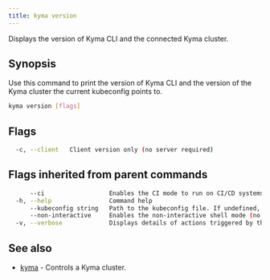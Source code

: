 ```yaml
---
title: kyma version
---
```


Displays the version of Kyma CLI and the connected Kyma cluster.

## Synopsis

Use this command to print the version of Kyma CLI and the version of the Kyma cluster the current kubeconfig points to.


```bash
kyma version [flags]
```

## Flags

```bash
  -c, --client   Client version only (no server required)
```

## Flags inherited from parent commands

```bash
      --ci                  Enables the CI mode to run on CI/CD systems. It avoids any user interaction (such as no dialog prompts) and ensures that logs are formatted properly in log files (such as no spinners for CLI steps).
  -h, --help                Command help
      --kubeconfig string   Path to the kubeconfig file. If undefined, Kyma CLI uses the KUBECONFIG environment variable, or falls back "/$HOME/.kube/config".
      --non-interactive     Enables the non-interactive shell mode (no colorized output, no spinner)
  -v, --verbose             Displays details of actions triggered by the command.
```

## See also

* [kyma](#kyma-kyma)	 - Controls a Kyma cluster.

